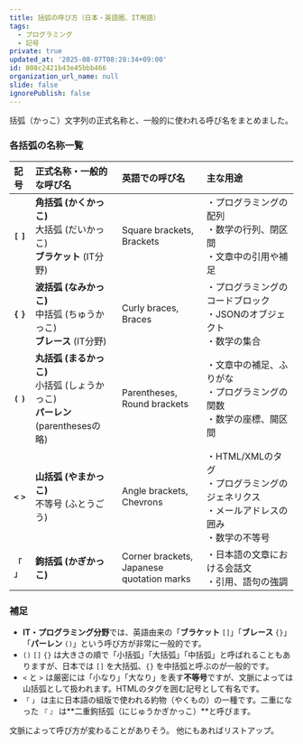 ```yaml
---
title: 括弧の呼び方（日本・英語圏、IT用語）
tags:
  - プログラミング
  - 記号
private: true
updated_at: '2025-08-07T08:28:34+09:00'
id: 808c2421b43e45bbb466
organization_url_name: null
slide: false
ignorePublish: false
---
```


括弧（かっこ）文字列の正式名称と、一般的に使われる呼び名をまとめました。

### 各括弧の名称一覧

| 記号 | 正式名称・一般的な呼び名 | 英語での呼び名 | 主な用途 |
| :--- | :--- | :--- | :--- |
| **`[` `]`** | **角括弧 (かくかっこ)** <br> 大括弧 (だいかっこ) <br> **ブラケット** (IT分野) | Square brackets, <br> Brackets | ・プログラミングの配列<br>・数学の行列、閉区間<br>・文章中の引用や補足 |
| **`{` `}`** | **波括弧 (なみかっこ)** <br> 中括弧 (ちゅうかっこ) <br> **ブレース** (IT分野) | Curly braces, <br> Braces | ・プログラミングのコードブロック<br>・JSONのオブジェクト<br>・数学の集合 |
| **`(` `)`** | **丸括弧 (まるかっこ)** <br> 小括弧 (しょうかっこ) <br> **パーレン** (parenthesesの略) | Parentheses, <br> Round brackets | ・文章中の補足、ふりがな<br>・プログラミングの関数<br>・数学の座標、開区間 |
| **`<` `>`** | **山括弧 (やまかっこ)** <br> 不等号 (ふとうごう) | Angle brackets, <br> Chevrons | ・HTML/XMLのタグ<br>・プログラミングのジェネリクス<br>・メールアドレスの囲み<br>・数学の不等号 |
| **`「` `」`** | **鉤括弧 (かぎかっこ)** | Corner brackets, <br> Japanese quotation marks | ・日本語の文章における会話文<br>・引用、語句の強調 |

### 補足

*   **IT・プログラミング分野**では、英語由来の「**ブラケット** `[]`」「**ブレース** `{}`」「**パーレン** `()`」という呼び方が非常に一般的です。
*   `()` `[]` `{}` は大きさの順で「小括弧」「大括弧」「中括弧」と呼ばれることもありますが、日本では `[]` を大括弧、`{}` を中括弧と呼ぶのが一般的です。
*   `<` と `>` は厳密には「小なり」「大なり」を表す**不等号**ですが、文脈によっては山括弧として扱われます。HTMLのタグを囲む記号として有名です。
*   `「` `」` は主に日本語の組版で使われる約物（やくもの）の一種です。二重になった `『` `』` は**二重鉤括弧（にじゅうかぎかっこ）**と呼びます。

文脈によって呼び方が変わることがありそう。
他にもあればリストアップ。
